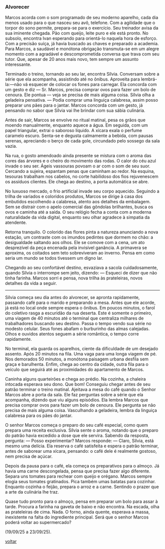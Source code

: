 ### Alvorecer

Marcos acorda com o som programado de seu moderno aparelho, cada dia menos usado para o que nasceu seu avô, telefone. Com a agilidade que o torpor do sono permite, prepara-se para o exercício. Seu treinador avisa da sua iminente chegada. Pão com queijo, leite puro e ele está pronto. No subsolo, encontra Ivan esperando para orientá-lo naquela hora de esforço. Com a precisão suíça, já havia buscado as chaves e preparado a academia. Para Marcos, a saudável e monótona obrigação transmuta-se em um alegre momento com a agradável e descomprometida conversa que trava com seu tutor. Que, apesar de 20 anos mais novo, tem sempre um assunto interessante.

Terminado o treino, tornando ao seu lar, encontra Sílvia. Conversam sobre a série que ela acompanha, assistindo até no ônibus. Aproveita para lembrá-la:—não vá esquecer de colocar os fones para carregar. Ela concorda com um gesto e diz — Sr. Marcos, precisa comprar ovos para fazer um bolo de cenoura. Ele pontua — veja se precisa de mais alguma coisa. Sílvia olha a geladeira pensativa. — Podia comprar uma linguiça calabresa, assim posso preparar uns pães para o jantar. Marcos concorda com um gesto, já pensando no sabor que Sílvia vai lhe brindar com sua sábia culinária.

Antes de sair, Marcos se envolve no ritual matinal, pesa os grãos que moendo manualmente, enquanto aquece a água. Em seguida, com um papel triangular, extrai o saboroso líquido. A xícara exala o perfume caramelo escuro. Senta-se e degusta calmamente a bebida, com pausas serenas, apreciando o berço de cada gole, circundado pelo sossego da sala vazia.

Na rua, o gosto amendoado ainda presente se mistura com o aroma das cores das árvores e o cheiro do movimento das rodas. O calor do céu azul invade o seu ser. Ágeis vassouras povoam o ar com o som de seu suor. Cercando a sujeira, espantam penas que caminham ao redor. Na esquina, tesouras trabalham nos cabelos, no corte habilidoso dos fios rejuvenescem os assíduos clientes. Ele chega ao destino, a porta automática se abre.

No luxuoso mercado, o frio artificial invade seu corpo aquecido. Seguindo a trilha de variados e coloridos produtos, Marcos se dirige à casa dos embutidos escolhendo a calabresa, atento aos detalhes da embalagem. Sem se distrair com o apelo comercial das gôndolas brilhantes, busca os ovos e caminha até a saída. O seu relógio fecha a conta com a moderna naturalidade da vida digital, enquanto seu olhar agradece à simpatia da atendente.

Retorna tranquilo. O colorido das flores pinta a natureza anunciando a nova estação, um contraste com os imundos pedintes que dormem no chão: a desigualdade saltando aos olhos. Ele se comove com a cena, um ato desprezível da peça encenada pela invisível ganância. A primavera se aproxima, os coitados sem teto sobreviveram ao inverno. Pensa em como seria um mundo se todos tivessem um digno lar.

Chegando ao seu confortável destino, esvaziava a sacola cuidadosamente, quando Sílvia o interrompe sem jeito, dizendo: — Esqueci de dizer que não tinha farinha. Marcos sorri e pensa, nova trilha às prateleiras, novos detalhes da vida a seguir.

***

Sílvia começa seu dia antes do alvorecer, se apronta rapidamente, passando café para o marido e preparando a mesa. Antes que ele acorde, já está no local onde sempre espera o ônibus. Em poucos minutos, o farol do coletivo rasga a escuridão da rua deserta. Este é somente o primeiro, uma viagem de 40 minutos até o terminal que centraliza milhares de trabalhadores buscando seu destino. Passa o tempo vendo sua série no modesto celular. Seus fones abafam o burburinho das almas calejadas. Olhos e ouvidos atentos seguem a série romântica, o tempo corre rapidamente.

No terminal, ela guarda os aparelhos, ciente da dificuldade de um desejado assento. Após 20 minutos na fila. Uma vaga para uma longa viagem de pé. Nos demorados 50 minutos, a monótona paisagem urbana desfila sem graça e barulhenta. Enfim, chega ao centro da cidade, outra fila para o veículo que seguirá até as proximidades do apartamento de Marcos.

Caninha alguns quarteirões e chega ao prédio. Na cozinha, a chaleira intocada esperava seu dono. Que bom! Conseguiu chegar antes de seu patrão terminar o treino matinal. Ajeitava a mesa do café quando o Senhor Marcos abre a porta da sala. Ele faz perguntas sobre a série que ela acompanha, dizendo que viu alguns episódios. Ela lembra Marcos que precisa comprar ovos para fazer um bolo de cenoura. Ele pergunta se não precisa de mais alguma coisa. Vasculhando a geladeira, lembra da linguiça calabresa para os pães do jantar.

O senhor Marcos começa o preparo do seu café especial, como quem prepara uma receita exclusiva. Sílvia sente o aroma, notando que o preparo do patrão havia excedido a dose que ele servira. Sabendo da resposta, pergunta: — Posso experimentar? Marcos responde: — Claro, Sílvia, está mesmo uma delícia. Ela reserva o café satisfeita e espera o patrão terminar, antes de saborear uma xícara, pensando: o café dele é realmente gostoso, nem precisa de açúcar.

Depois da pausa para o café, ela começa os preparativos para o almoço. Já havia uma carne descongelada, pensa que precisa fazer algo diferente. Separa uns tomates para rechear com queijo e orégano. Marcos sempre elogia seus tomates gratinados. Pica também umas batatas para cozinhar. Enquanto cozinha o feijão, prepara o arroz e a carne. Sentindo o prazer que a arte da culinária lhe traz.

Quase tudo pronto para o almoço, pensa em preparar um bolo para assar à tarde. Procura a farinha na gaveta de baixo e não encontra. Na escada, olha as prateleiras de cima. Nada. O forno, ainda quente, esperava a massa, inexistente na falta do ingrediente principal. Será que o senhor Marcos poderá voltar ao supermercado?

(19/09/25 a 23/09/25).

[voltar](./)